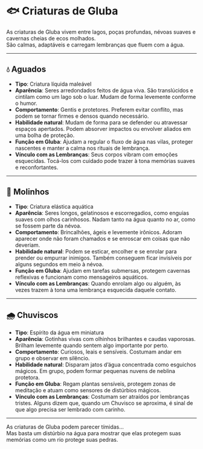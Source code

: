 # 🐟 Criaturas de Gluba

As criaturas de Gluba vivem entre lagos, poças profundas, névoas suaves e cavernas cheias de ecos molhados.  
São calmas, adaptáveis e carregam lembranças que fluem com a água.

---

## 💧 Aguados

- **Tipo**: Criatura líquida maleável  
- **Aparência**: Seres arredondados feitos de água viva. São translúcidos e cintilam como um lago sob o luar. Mudam de forma levemente conforme o humor.  
- **Comportamento**: Gentis e protetores. Preferem evitar conflito, mas podem se tornar firmes e densos quando necessário.  
- **Habilidade natural**: Mudam de forma para se defender ou atravessar espaços apertados. Podem absorver impactos ou envolver aliados em uma bolha de proteção.  
- **Função em Gluba**: Ajudam a regular o fluxo de água nas vilas, proteger nascentes e manter a calma nos rituais de lembrança.  
- **Vínculo com as Lembranças**: Seus corpos vibram com emoções esquecidas. Tocá-los com cuidado pode trazer à tona memórias suaves e reconfortantes.

---

## 🌊 Molinhos

- **Tipo**: Criatura elástica aquática  
- **Aparência**: Seres longos, gelatinosos e escorregadios, como enguias suaves com olhos carinhosos. Nadam tanto na água quanto no ar, como se fossem parte da névoa.  
- **Comportamento**: Brincalhões, ágeis e levemente irônicos. Adoram aparecer onde não foram chamados e se enroscar em coisas que não deveriam.  
- **Habilidade natural**: Podem se esticar, encolher e se enrolar para prender ou empurrar inimigos. Também conseguem ficar invisíveis por alguns segundos em meio à névoa.  
- **Função em Gluba**: Ajudam em tarefas submersas, protegem cavernas reflexivas e funcionam como mensageiros aquáticos.  
- **Vínculo com as Lembranças**: Quando enrolam algo ou alguém, às vezes trazem à tona uma lembrança esquecida daquele contato.

---

## 🌧️ Chuviscos

- **Tipo**: Espírito da água em miniatura  
- **Aparência**: Gotinhas vivas com olhinhos brilhantes e caudas vaporosas. Brilham levemente quando sentem algo importante por perto.  
- **Comportamento**: Curiosos, leais e sensíveis. Costumam andar em grupo e observar em silêncio.  
- **Habilidade natural**: Disparam jatos d’água concentrada como esguichos mágicos. Em grupo, podem formar pequenas nuvens de neblina protetora.  
- **Função em Gluba**: Regam plantas sensíveis, protegem zonas de meditação e atuam como sensores de distúrbios mágicos.  
- **Vínculo com as Lembranças**: Costumam ser atraídos por lembranças tristes. Alguns dizem que, quando um Chuvisco se aproxima, é sinal de que algo precisa ser lembrado com carinho.

---

As criaturas de Gluba podem parecer tímidas…  
Mas basta um distúrbio na água para mostrar que elas protegem suas memórias como um rio protege suas pedras.
